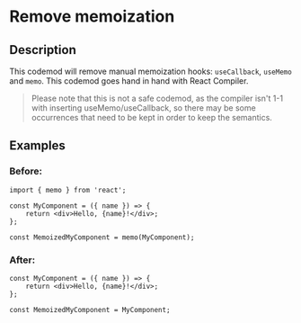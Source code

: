 # Remove memoization

## Description

This codemod will remove manual memoization hooks: `useCallback`, `useMemo` and `memo`. This codemod goes hand in hand with React Compiler.

> Please note that this is not a safe codemod, as the compiler isn't 1-1 with inserting useMemo/useCallback, so there may be some occurrences that need to be kept in order to keep the semantics.

## Examples

### Before:

```tsx
import { memo } from 'react';

const MyComponent = ({ name }) => {
	return <div>Hello, {name}!</div>;
};
	  
const MemoizedMyComponent = memo(MyComponent);
```

### After:

```tsx
const MyComponent = ({ name }) => {
	return <div>Hello, {name}!</div>;
};

const MemoizedMyComponent = MyComponent;
```